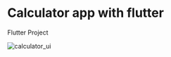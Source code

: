 # Calculator app with flutter
Flutter Project

![calculator_ui]([https://user-images.githubusercontent.com/94855499/209953941-8e1a0c2e-6259-490e-9d8e-6c47c16ceafc.png](https://appsbydev.chbk.run/api/files/5mcd64cn9lcnrwv/0l4g53u86odym61/main_SLC1nD0oPe.png))
